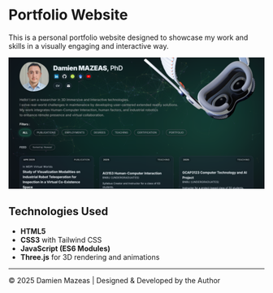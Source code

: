 # Portfolio Website

This is a personal portfolio website designed to showcase my work and skills in a visually engaging and interactive way.

![Portfolio Screenshot](images/screenshot.png)

## Technologies Used

- **HTML5**
- **CSS3** with Tailwind CSS
- **JavaScript (ES6 Modules)**
- **Three.js** for 3D rendering and animations

---
&copy; 2025 Damien Mazeas | Designed & Developed by the Author